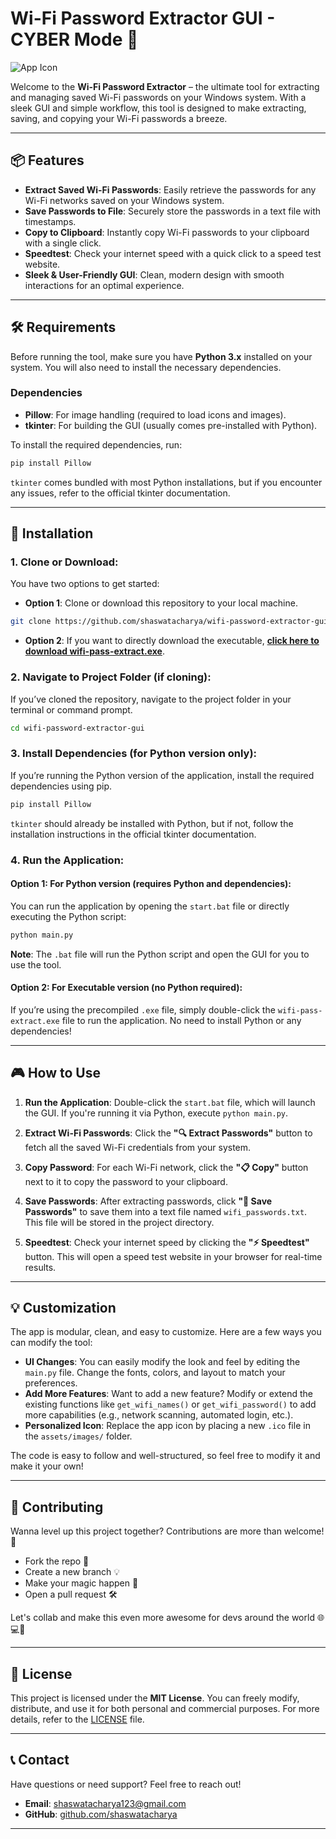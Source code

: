 
# Wi-Fi Password Extractor GUI - CYBER Mode 🚀

![App Icon](assets/images/app-icon.ico)

Welcome to the **Wi-Fi Password Extractor** – the ultimate tool for extracting and managing saved Wi-Fi passwords on your Windows system. With a sleek GUI and simple workflow, this tool is designed to make extracting, saving, and copying your Wi-Fi passwords a breeze.

---

## 📦 Features

- **Extract Saved Wi-Fi Passwords**: Easily retrieve the passwords for any Wi-Fi networks saved on your Windows system.
- **Save Passwords to File**: Securely store the passwords in a text file with timestamps.
- **Copy to Clipboard**: Instantly copy Wi-Fi passwords to your clipboard with a single click.
- **Speedtest**: Check your internet speed with a quick click to a speed test website.
- **Sleek & User-Friendly GUI**: Clean, modern design with smooth interactions for an optimal experience.

---

## 🛠️ Requirements

Before running the tool, make sure you have **Python 3.x** installed on your system. You will also need to install the necessary dependencies.

### Dependencies

- **Pillow**: For image handling (required to load icons and images).
- **tkinter**: For building the GUI (usually comes pre-installed with Python).

To install the required dependencies, run:

```bash
pip install Pillow
```

`tkinter` comes bundled with most Python installations, but if you encounter any issues, refer to the official tkinter documentation.

---

## 🚀 Installation

### 1. **Clone or Download**:
You have two options to get started:

- **Option 1**: Clone or download this repository to your local machine.

```bash
git clone https://github.com/shaswatacharya/wifi-password-extractor-gui.git
```

- **Option 2**: If you want to directly download the executable, **[click here to download wifi-pass-extract.exe](https://github.com/shaswatacharya/wifi-password-extractor-gui/wifi-pass-extract.exe)**.

### 2. **Navigate to Project Folder** (if cloning):
If you’ve cloned the repository, navigate to the project folder in your terminal or command prompt.

```bash
cd wifi-password-extractor-gui
```

### 3. **Install Dependencies** (for Python version only):
If you’re running the Python version of the application, install the required dependencies using pip.

```bash
pip install Pillow
```

`tkinter` should already be installed with Python, but if not, follow the installation instructions in the official tkinter documentation.

### 4. **Run the Application**:

#### **Option 1**: For Python version (requires Python and dependencies):
You can run the application by opening the `start.bat` file or directly executing the Python script:

```bash
python main.py
```

**Note**: The `.bat` file will run the Python script and open the GUI for you to use the tool.

#### **Option 2**: For Executable version (no Python required):
If you’re using the precompiled `.exe` file, simply double-click the `wifi-pass-extract.exe` file to run the application. No need to install Python or any dependencies!

---

## 🎮 How to Use

1. **Run the Application**: Double-click the `start.bat` file, which will launch the GUI. If you're running it via Python, execute `python main.py`.
   
2. **Extract Wi-Fi Passwords**: Click the **"🔍 Extract Passwords"** button to fetch all the saved Wi-Fi credentials from your system.
   
3. **Copy Password**: For each Wi-Fi network, click the **"📋 Copy"** button next to it to copy the password to your clipboard.

4. **Save Passwords**: After extracting passwords, click **"💾 Save Passwords"** to save them into a text file named `wifi_passwords.txt`. This file will be stored in the project directory.

5. **Speedtest**: Check your internet speed by clicking the **"⚡ Speedtest"** button. This will open a speed test website in your browser for real-time results.

---

## 💡 Customization

The app is modular, clean, and easy to customize. Here are a few ways you can modify the tool:

- **UI Changes**: You can easily modify the look and feel by editing the `main.py` file. Change the fonts, colors, and layout to match your preferences.
- **Add More Features**: Want to add a new feature? Modify or extend the existing functions like `get_wifi_names()` or `get_wifi_password()` to add more capabilities (e.g., network scanning, automated login, etc.).
- **Personalized Icon**: Replace the app icon by placing a new `.ico` file in the `assets/images/` folder.

The code is easy to follow and well-structured, so feel free to modify it and make it your own!

---

## 🤝 Contributing

Wanna level up this project together? Contributions are more than welcome! 🚀

- Fork the repo 🍴  
- Create a new branch 💡  
- Make your magic happen 🔧  
- Open a pull request 🛠️  

Let's collab and make this even more awesome for devs around the world 🌐💻💙


---

## 📝 License

This project is licensed under the **MIT License**. You can freely modify, distribute, and use it for both personal and commercial purposes. For more details, refer to the [LICENSE](LICENSE) file.

---

## 📞 Contact

Have questions or need support? Feel free to reach out!

- **Email**: [shaswatacharya123@gmail.com](mailto:shaswatacharya123@gmail.com)
- **GitHub**: [github.com/shaswatacharya](https://github.com/shaswatacharya)

---

